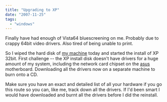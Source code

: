 ```yaml
---
title: "Upgrading to XP"
date: "2007-11-25"
tags: 
  - "windows"
---
```


Finally have had enough of Vista64 bluescreening on me. Probably due to crappy 64bit video drivers. Also tired of being unable to print.

So I wiped the hard disk of [my machine](http://www.pugetsystems.com/) today and started the install of XP 32bit. First challenge -- the XP install disk doesn't have drivers for a huge amount of my system, including the network card chipset on the [asus](http://support.asus.com/download/download.aspx?SLanguage=en-us) motherboard. Downloading all the drivers now on a separate machine to burn onto a CD.

Make sure you have an exact and detailed list of all your hardware if you go this route so you can, like me, track down all the drivers. If I'd been smart I would have downloaded and burnt all the drivers before I did the reinstall.
